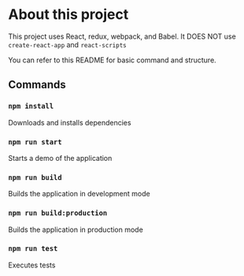 # About this project

This project uses React, redux, webpack, and Babel. It DOES NOT use `create-react-app` and `react-scripts`

You can refer to this README for basic command and structure.

## Commands

### `npm install`

Downloads and installs dependencies

### `npm run start`

Starts a demo of the application

### `npm run build`

Builds the application in development mode

### `npm run build:production`

Builds the application in production mode

 ### `npm run test`

Executes tests